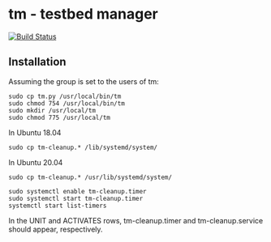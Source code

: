 # tm - testbed manager
[![Build Status](https://travis-ci.org/micchie/tm.svg?branch=master)](https://travis-ci.org/micchie/tm)

## Installation
Assuming the group is set to the users of tm:
```
sudo cp tm.py /usr/local/bin/tm
sudo chmod 754 /usr/local/bin/tm
sudo mkdir /usr/local/tm
sudo chmod 775 /usr/local/tm
```

In Ubuntu 18.04
```
sudo cp tm-cleanup.* /lib/systemd/system/
```
In Ubuntu 20.04
```
sudo cp tm-cleanup.* /usr/lib/systemd/system/
```
```
sudo systemctl enable tm-cleanup.timer
sudo systemctl start tm-cleanup.timer
systemctl start list-timers
```
In the UNIT and ACTIVATES rows, tm-cleanup.timer and tm-cleanup.service should
appear, respectively.
